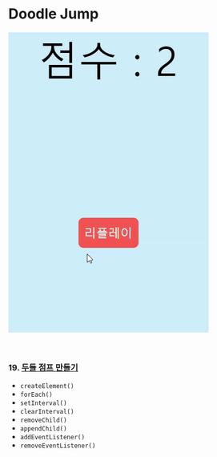# Doodle Jump

![index](README.assets/index.gif)

<br>

### 19. [두들 점프 만들기](https://www.freecodecamp.org/korean/news/javascript-projects-for-beginners#how-to-create-doodle-jump-and-flappy-bird)

- `createElement()`
- `forEach()`
- `setInterval()`
- `clearInterval()`
- `removeChild()`
- `appendChild()`
- `addEventListener()`
- `removeEventListener()`
